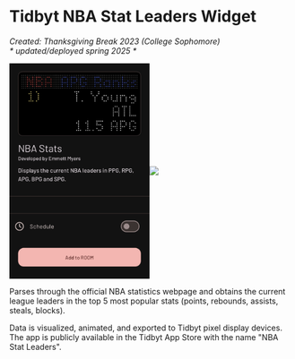 # Tidbyt NBA Stat Leaders Widget

<i>Created: Thanksgiving Break 2023 (College Sophomore)<br/>* updated/deployed spring 2025 *</i>

<div style="display: flex; align-items: center;">
  <img src="screenshots/tidbyt_store.jpeg" style="width: 250px" />
  <img src="screenshots/example.gif" style="width: 600px" />
</div>

<p>Parses through the official NBA statistics webpage and obtains the current league leaders in the top 5 most popular stats (points, rebounds, assists, steals, blocks).</p>
<p>Data is visualized, animated, and exported to Tidbyt pixel display devices. The app is publicly available in the Tidbyt App Store with the name "NBA Stat Leaders".</p>
